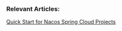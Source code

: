 ### Relevant Articles: 

[Quick Start for Nacos Spring Cloud Projects](https://nacos.io/en-us/docs/quick-start-spring-cloud.html)